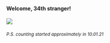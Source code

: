 #### Welcome, 34th stranger!

<img src="https://kraftwerk28.pp.ua/vcnt.png"></img>

###### <sup>P.S. counting started approximately in 10.01.21</sup>
